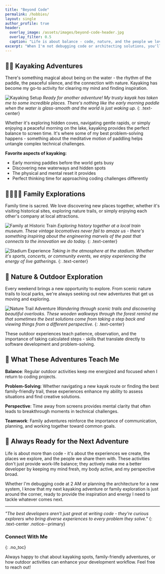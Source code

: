 ```yaml
---
title: "Beyond Code"
permalink: /hobbies/
layout: single
author_profile: true
header:
  overlay_image: /assets/images/beyond-code-header.jpg
  overlay_filter: 0.5
  caption: "Life is about balance - code, nature, and the people we love"
excerpt: "When I'm not debugging code or architecting solutions, you'll find me on the water with my kayak or exploring new places with my family. Here's a glimpse into the adventures that keep me energized and inspired."
---
```


## 🚣‍♂️ Kayaking Adventures

There's something magical about being on the water - the rhythm of the paddle, the peaceful silence, and the connection with nature. Kayaking has become my go-to activity for clearing my mind and finding inspiration.

![Kayaking Setup](/assets/images/kayaking-setup.jpg)
*Ready for another adventure! My trusty kayak has taken me to some incredible places. There's nothing like the early morning paddle when the water is glass-smooth and the world is just waking up.*
{: .text-center}

Whether it's exploring hidden coves, navigating gentle rapids, or simply enjoying a peaceful morning on the lake, kayaking provides the perfect balance to screen time. It's where some of my best problem-solving happens - something about the meditative motion of paddling helps untangle complex technical challenges.

**Favorite aspects of kayaking:**
- Early morning paddles before the world gets busy
- Discovering new waterways and hidden spots
- The physical and mental reset it provides
- Perfect thinking time for approaching coding challenges differently

## 👨‍👩‍👧‍👦 Family Explorations

Family time is sacred. We love discovering new places together, whether it's visiting historical sites, exploring nature trails, or simply enjoying each other's company at local attractions.

![Family at Historic Train](/assets/images/family-train-museum.jpg)
*Exploring history together at a local train museum. These vintage locomotives never fail to amaze us - there's something inspiring about the engineering marvels of the past that connects to the innovation we do today.*
{: .text-center}

![Stadium Experience](/assets/images/stadium-visit.jpg)
*Taking in the atmosphere at the stadium. Whether it's sports, concerts, or community events, we enjoy experiencing the energy of live gatherings.*
{: .text-center}

## 🥾 Nature & Outdoor Exploration

Every weekend brings a new opportunity to explore. From scenic nature trails to local parks, we're always seeking out new adventures that get us moving and exploring.

![Nature Trail Adventure](/assets/images/nature-trail-exploration.jpg)
*Wandering through scenic trails and discovering beautiful overlooks. These wooden walkways through the forest remind me that sometimes the best solutions come from taking a step back and viewing things from a different perspective.*
{: .text-center}

These outdoor experiences teach patience, observation, and the importance of taking calculated steps - skills that translate directly to software development and problem-solving.

## 🧭 What These Adventures Teach Me

**Balance**: Regular outdoor activities keep me energized and focused when I return to coding projects.

**Problem-Solving**: Whether navigating a new kayak route or finding the best family-friendly trail, these experiences enhance my ability to assess situations and find creative solutions.

**Perspective**: Time away from screens provides mental clarity that often leads to breakthrough moments in technical challenges.

**Teamwork**: Family adventures reinforce the importance of communication, planning, and working together toward common goals.

## 🌊 Always Ready for the Next Adventure

Life is about more than code - it's about the experiences we create, the places we explore, and the people we share them with. These activities don't just provide work-life balance; they actively make me a better developer by keeping my mind fresh, my body active, and my perspective broad.

Whether I'm debugging code at 2 AM or planning the architecture for a new system, I know that my next kayaking adventure or family exploration is just around the corner, ready to provide the inspiration and energy I need to tackle whatever comes next.

---

*"The best developers aren't just great at writing code - they're curious explorers who bring diverse experiences to every problem they solve."*
{: .text-center .notice--primary}

### Connect With Me
{: .no_toc}

Always happy to chat about kayaking spots, family-friendly adventures, or how outdoor activities can enhance your development workflow. Feel free to reach out!
